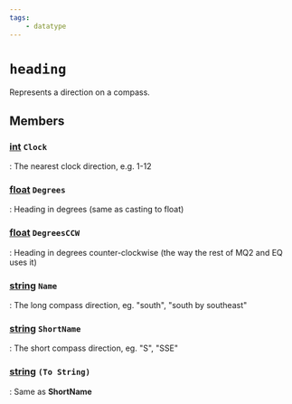 ```yaml
---
tags:
    - datatype
---
```

# `heading`

Represents a direction on a compass.

## Members

### [int][int] `Clock`

:   The nearest clock direction, e.g. 1-12

### [float][float] `Degrees`

:   Heading in degrees (same as casting to float)

### [float][float] `DegreesCCW`

:   Heading in degrees counter-clockwise (the way the rest of MQ2 and EQ uses it)

### [string][string] `Name`

:   The long compass direction, eg. "south", "south by southeast"

### [string][string] `ShortName`

:   The short compass direction, eg. "S", "SSE"

### [string][string] `(To String)`

:   Same as **ShortName**

[int]: datatype-int.md
[string]: datatype-string.md
[achievementobj]: datatype-achievementobj.md
[bool]: datatype-bool.md
[time]: datatype-time.md
[achievement]: datatype-achievement.md
[achievementcat]: datatype-achievementcat.md
[altability]: datatype-altability.md
[spell]: datatype-spell.md
[bandolieritem]: #bandolieritem-datatype
[int64]: datatype-int64.md
[timestamp]: datatype-timestamp.md
[float]: datatype-float.md
[buff]: datatype-buff.md
[spawn]: datatype-spawn.md
[auratype]: datatype-auratype.md
[item]: datatype-item.md
[worldlocation]: datatype-worldlocation.md
[ticks]: datatype-ticks.md
[fellowship]: datatype-fellowship.md
[strinrg]: datatype-string.md
[xtarget]: datatype-xtarget.md
[dzmember]: datatype-dzmember.md
[window]: datatype-window.md
[zone]: datatype-zone.md
[fellowshipmember]: datatype-fellowshipmember.md
[class]: datatype-class.md
[heading]: datatype-heading.md
[ground]: datatype-ground.md
